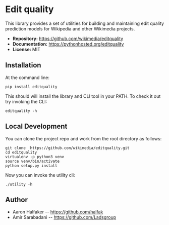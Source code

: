 # Edit quality

This library provides a set of utilities for building and maintaining
edit quality prediction models for Wikipedia and other Wikimedia projects.

* **Repository:** https://github.com/wikimedia/editquality
* **Documentation:** https://pythonhosted.org/editquality
* **License:** MIT

## Installation

At the command line:
```
pip install editquality
```

This should will install the library and CLI tool in your PATH. To check it out
try invoking the CLI:
```
editquality -h
```

## Local Development
You can clone the project repo and work from the
root directory as follows:
```
git clone  https://github.com/wikimedia/editquality.git
cd editquality
virtualenv -p python3 venv
source venv/bin/activate
python setup.py install
```

Now you can invoke the utility cli:
```
./utility -h
```

## Author
* Aaron Halfaker -- https://github.com/halfak
* Amir Sarabadani -- https://github.com/Ladsgroup

